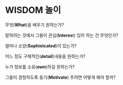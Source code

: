 # WISDOM 놀이

무엇(**What**)을 배우기 원하는가?

말하려는 것에서 그들이 관심(**Interes**t) 있어 하는 건 무엇인가?

얼마나 소양(**Sophistcated**)이 있는가?

어느 정도 구체적인(**detail**)내용을 원하는가?

누가 정보를 소유(**own**)하길 원하는가?

그들이 경청하도록 동기(**Motivate**) 주려면 어떻게 해야 할까?
